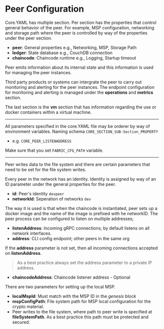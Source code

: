 # Peer Configuration

Core.YAML has multiple section. Per section has the properties that control general behavior of the peer. For example, MSP configuration, networking and storage path where the peer is controlled by way of the properties under the peer section.

- **peer**: General properties e.g., Networking, MSP, Storage Path
- **ledger**: State database e.g., CouchDB connection
- **chaincode**: Chaincode runtime e.g., Logging, Startup timeout

Peer emits information about its internal state and this information is used for managing the peer instances.

Third party products or systems can intergrate the peer to carry out monitoring and alerting for the peer instances. The endpoint configuration for monitoring and alerting is managed under the **operations** and **metrics** section.

The last section is the **vm** section that has information regarding the use or docker containers within a virtual machine.

---

All parameters specified in the core.YAML file may be orderer by way of environment variables. Naming schema `CORE_SECTION_SUB-Section_PROPERTY`

- e.g. `CORE_PEER_LISTENADDRESS`

Make sure that you set `FABRIC_CFG_PATH` variable.

---

Peer writes data to the file system and there are certain parameters that need to be set for the file system writes.

Every peer in the network has an identity. Identity is assigned by way of an ID parameter under the general properties for the peer.

- **id**: Peer's identity `devpeer`
- **networkId**: Seperation of networks `dev`

The way it is used is that when the chaincode is instantiated, peer sets up a docker image and the name of the image is prefixed with he networkID. The peer process can be configured to listen on multiple addresses;

- **listenAddress**: Incoming gRPC connections; by default listens on all network interfaces.
- **address**: CLI config endpoint; other peers in the same org

If the **address** parameter is not set, then all incoming connections accepted on **listenAddress**.

> As a best practice always set the address parameter to a private IP address.

- **chaincodeAddress**: Chaincode listener address - Optional

There are two parameters for setting up the local MSP.

- **localMspId**: Must match with the MSP ID in the _genesis block_
- **mspConfigPath**: File system path for MSP local configuration for the crypto material.
- Peer writes to the file system, where path to peer write is specified at **fileSystemPath**. As a best practice this path must be protected and secured.
